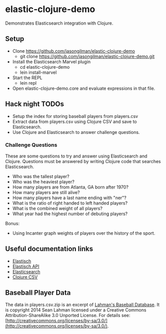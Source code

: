 # elastic-clojure-demo

Demonstrates Elasticsearch integration with Clojure.

## Setup

   - Clone https://github.com/jasongilman/elastic-clojure-demo
     - git clone https://github.com/jasongilman/elastic-clojure-demo.git
   - Install the Elasticsearch Marvel plugin
     - cd elastic-clojure-demo
     - lein install-marvel
   - Start the REPL
     - lein repl
   - Open elastic-clojure-demo.core and evaluate expressions in that file.


## Hack night TODOs

  * Setup the index for storing baseball players from players.csv
  * Extract data from players.csv using Clojure CSV and save to Elasticsearch.
  * Use Clojure and Elasticsearch to answer challenge questions.

### Challenge Questions

These are some questions to try and answer using Elasticsearch and Clojure. Questions must be answered by writing Clojure code that searches Elasticsearch.

  * Who was the tallest player?
  * Who was the heaviest player?
  * How many players are from Atlanta, GA born after 1970?
  * How many players are still alive?
  * How many players have a last name ending with "ner"?
  * What is the ratio of right handed to left handed players?
  * What is the combined weight of all players?
  * What year had the highest number of debuting players?

Bonus:

  * Using Incanter graph weights of players over the history of the sport.


## Useful documentation links

  * [Elastisch](http://clojureelasticsearch.info)
  * [Elastisch API](http://reference.clojureelasticsearch.info)
  * [Elasticsearch](http://www.elasticsearch.org/guide/en/elasticsearch/reference/current/index.html)
  * [Clojure CSV](https://github.com/clojure/data.csv)


## Baseball Player Data

The data in players.csv.zip is an excerpt of [Lahman's Baseball Database](http://seanlahman.com/baseball-archive/statistics). It is copyright 2014 Sean Lahman licensed under a Creative Commons Attribution-ShareAlike 3.0 Unported License.  For details see: [http://creativecommons.org/licenses/by-sa/3.0/](http://creativecommons.org/licenses/by-sa/3.0/).

